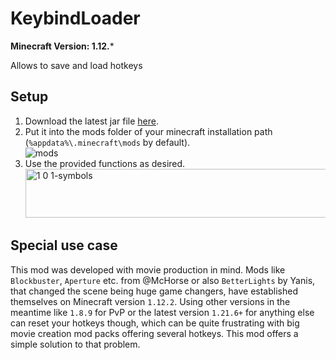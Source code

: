 # KeybindLoader

**Minecraft Version: 1.12.***

Allows to save and load hotkeys

## Setup

1. Download the latest jar file [here](https://github.com/ItsLeMax/KeybindLoader/releases/latest).
2. Put it into the mods folder of your minecraft installation path (`%appdata%\.minecraft\mods` by default).\
   ![mods](https://github.com/user-attachments/assets/1767f46e-a303-4c1b-ac4a-f8c48f7e1c21)
3. Use the provided functions as desired.\
   <img width="1600" height="78" alt="1 0 1-symbols" src="https://github.com/user-attachments/assets/80bd3add-3c91-4626-b0d9-780bf12d9380" />

## Special use case

This mod was developed with movie production in mind. Mods like `Blockbuster`, `Aperture` etc. from @McHorse or also
`BetterLights` by Yanis, that changed the scene being huge game changers, have established themselves on Minecraft
version `1.12.2`. Using other versions in the meantime like `1.8.9` for PvP or the latest version `1.21.6+` for anything
else can reset your hotkeys though, which can be quite frustrating with big movie creation mod packs offering several
hotkeys. This mod offers a simple solution to that problem.